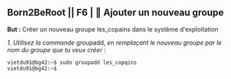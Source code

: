 ## **Born2BeRoot**  || **F6** | 👥  Ajouter un nouveau groupe

__But :__ Créer un nouveau groupe les_copains dans le système d'exploitation

*1. Utilisez la commande* groupadd, *en remplaçant le nouveau groupe par le nom du groupe que tu veux créer* :
```
vietdu91@bg42:~$ sudo groupadd les_copqins
vietdu91@bg42:~$
```

